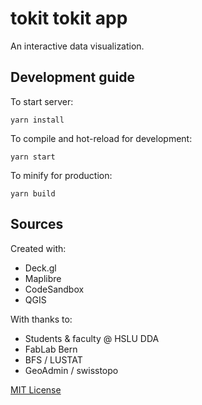 # tokit tokit app

An interactive data visualization.

## Development guide

To start server:
```
yarn install
```

To compile and hot-reload for development:

```
yarn start
```

To minify for production:

```
yarn build
```

## Sources

Created with:

- Deck.gl
- Maplibre
- CodeSandbox
- QGIS

With thanks to:

- Students & faculty @ HSLU DDA
- FabLab Bern
- BFS / LUSTAT
- GeoAdmin / swisstopo

[MIT License](LICENSE)
